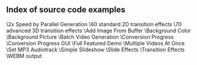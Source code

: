 ## Index of source code examples


\2x Speed by Parallel Generation
\60 standard 2D transition effects
\70 advanced 3D transition effects
\Add Image From Buffer
\Background Color
\Background Picture
\Batch Video Generation
\Conversion Progress
\Conversion Progress GUI
\Full Featured Demo
\Multiple Videos At Once
\Set MP3 Audiotrack
\Simple Slideshow
\Slide Effects
\Transition Effects
\WEBM output
